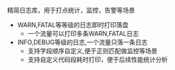 精简日志库，用于打点统计，监控，告警等场景
- WARN,FATAL等等级的日志即时打印落盘
    - 一个流量可以打印多条WARN,FATAL日志
- INFO,DEBUG等级的日志,一个流量只落一条日志
    - 支持字段顺序自定义,便于正则匹配做监控等场景
    - 支持自定义代码段耗时打印，便于后续性能统计分析
